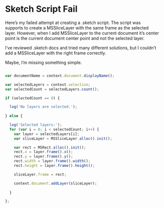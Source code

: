 # Sketch Script Fail

Here’s my failed attempt at creating a .sketch script. The script was supports to create a MSSliceLayer with the same frame as the selected layer. However, when I add MSSliceLayer to the current document it’s center point is the current document center point and not the selected layer.

I’ve reviewed .sketch docs and tried many different solutions, but I couldn’t add a MSSliceLayer with the right frame correctly. 

Maybe, I’m missing something simple.

```javascript

var documentName = context.document.displayName();

var selectedLayers = context.selection;
var selectedCount = selectedLayers.count();

if (selectedCount == 0) {

  log('No layers are selected.');
  
} else {

  log('Selected layers:');
  for (var i = 0; i < selectedCount; i++) {
    var layer = selectedLayers[i];
    var sliceLayer = MSSliceLayer.alloc().init();

    var rect = MSRect.alloc().init();
    rect.x = layer.frame().x();
    rect.y = layer.frame().y();
    rect.width = layer.frame().width();
    rect.height = layer.frame().height();

    sliceLayer.frame = rect;

    context.document.addLayer(sliceLayer);
    
  }

};

```
